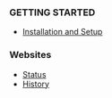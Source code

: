 
### GETTING STARTED

* [Installation and Setup](deployment/deploy.md)

### Websites

* [Status](websites/websites.md)
* [History](websites/history.md)
    
